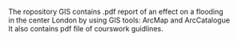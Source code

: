 The ropository GIS contains .pdf report of an effect on a flooding   
in the center London by using GIS tools: ArcMap and ArcCatalogue   
It also contains pdf file of courswork guidlines.  
